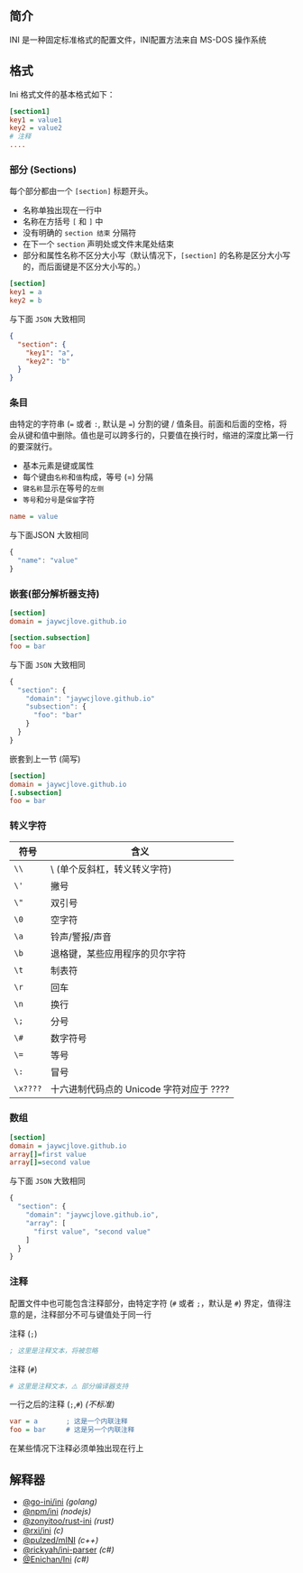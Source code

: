 

## 简介

INI 是一种固定标准格式的配置文件，INI配置方法来自 MS-DOS 操作系统

## 格式

Ini 格式文件的基本格式如下：

```ini
[section1]
key1 = value1
key2 = value2
# 注释
....
```

### 部分 (Sections)

每个部分都由一个 `[section]` 标题开头。

- 名称单独出现在一行中
- 名称在方括号 `[` 和 `]` 中
- 没有明确的 `section 结束` 分隔符
- 在下一个 `section` 声明处或文件末尾处结束
- 部分和属性名称不区分大小写（默认情况下，`[section]` 的名称是区分大小写的，而后面键是不区分大小写的。）

```ini
[section]
key1 = a
key2 = b
```

与下面 `JSON` 大致相同

```json
{
  "section": {
    "key1": "a",
    "key2": "b"
  }
}
```

### 条目

由特定的字符串 (`=` 或者 `:`, 默认是 `=`) 分割的键 / 值条目。前面和后面的空格，将会从键和值中删除。值也是可以跨多行的，只要值在换行时，缩进的深度比第一行的要深就行。

- 基本元素是键或属性
- 每个键由`名称`和`值`构成，等号 (=) 分隔
- `键名称`显示在等号的`左侧`
- `等号`和`分号`是`保留`字符

```ini
name = value
```

与下面JSON 大致相同

```js
{
  "name": "value"
}
```

### 嵌套(部分解析器支持)

```ini
[section]
domain = jaywcjlove.github.io

[section.subsection]
foo = bar
```

与下面 `JSON` 大致相同

```js
{
  "section": {
    "domain": "jaywcjlove.github.io"
    "subsection": {
      "foo": "bar"
    }
  }
}
```

嵌套到上一节 (简写)

```ini
[section]
domain = jaywcjlove.github.io
[.subsection]
foo = bar
```

### 转义字符

| 符号     | 含义                                     |
| -------- | ---------------------------------------- |
| `\\`     | \ (单个反斜杠，转义转义字符)             |
| `\'`     | 撇号                                     |
| `\"`     | 双引号                                   |
| `\0`     | 空字符                                   |
| `\a`     | 铃声/警报/声音                           |
| `\b`     | 退格键，某些应用程序的贝尔字符           |
| `\t`     | 制表符                                   |
| `\r`     | 回车                                     |
| `\n`     | 换行                                     |
| `\;`     | 分号                                     |
| `\#`     | 数字符号                                 |
| `\=`     | 等号                                     |
| `\:`     | 冒号                                     |
| `\x????` | 十六进制代码点的 Unicode 字符对应于 ???? |

### 数组

```ini
[section]
domain = jaywcjlove.github.io
array[]=first value
array[]=second value
```

与下面 `JSON` 大致相同

```js
{
  "section": {
    "domain": "jaywcjlove.github.io",
    "array": [
      "first value", "second value"
    ]
  }
}
```

### 注释

配置文件中也可能包含注释部分，由特定字符 (`#` 或者 `;`，默认是 `#`) 界定，值得注意的是，注释部分不可与键值处于同一行

注释 (`;`)

```ini
; 这里是注释文本，将被忽略
```

注释 (`#`)

```ini
# 这里是注释文本，⚠️ 部分编译器支持
```

一行之后的注释 (`;`,`#`) *(不标准)*

```ini
var = a       ; 这是一个内联注释
foo = bar     # 这是另一个内联注释
```

在某些情况下注释必须单独出现在行上

## 解释器

- [@go-ini/ini](https://github.com/go-ini/ini) *(golang)*
- [@npm/ini](https://www.npmjs.com/package/ini) *(nodejs)*
- [@zonyitoo/rust-ini](https://github.com/zonyitoo/rust-inii) *(rust)*
- [@rxi/ini](https://www.npmjs.com/package/ini) *(c)*
- [@pulzed/mINI](https://github.com/pulzed/mINI) *(c++)*
- [@rickyah/ini-parser](https://github.com/rickyah/ini-parser) *(c#)*
- [@Enichan/Ini](https://github.com/Enichan/Ini) *(c#)*

